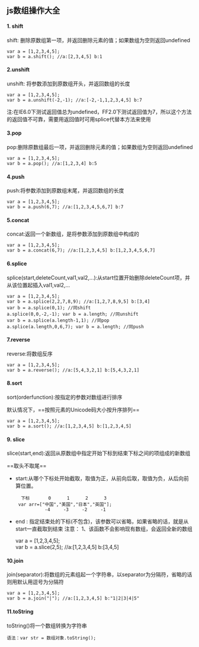 ## js数组操作大全

#### 1. shift
shift: 删除原数组第一项，并返回删除元素的值；如果数组为空则返回undefined 

    var a = [1,2,3,4,5];   
    var b = a.shift(); //a:[2,3,4,5] b:1  
    
#### 2.unshift
unshift: 将参数添加到原数组开头，并返回数组的长度 

    var a = [1,2,3,4,5];   
    var b = a.unshift(-2,-1); //a:[-2,-1,1,2,3,4,5] b:7   
    
注:在IE6.0下测试返回值总为undefined，FF2.0下测试返回值为7，所以这个方法的返回值不可靠，需要用返回值时可用splice代替本方法来使用

#### 3.pop
pop:删除原数组最后一项，并返回删除元素的值；如果数组为空则返回undefined 

    var a = [1,2,3,4,5];   
    var b = a.pop(); //a:[1,2,3,4] b:5      
    
#### 4.push
push:将参数添加到原数组末尾，并返回数组的长度 

    var a = [1,2,3,4,5];   
    var b = a.push(6,7); //a:[1,2,3,4,5,6,7] b:7  
    
#### 5.concat
concat:返回一个新数组，是将参数添加到原数组中构成的 

    var a = [1,2,3,4,5];   
    var b = a.concat(6,7); //a:[1,2,3,4,5] b:[1,2,3,4,5,6,7]  
    
#### 6.splice
splice(start,deleteCount,val1,val2,...):从start位置开始删除deleteCount项，并从该位置起插入val1,val2,... 

    var a = [1,2,3,4,5];   
    var b = a.splice(2,2,7,8,9); //a:[1,2,7,8,9,5] b:[3,4]   
    var b = a.splice(0,1); //同shift   
    a.splice(0,0,-2,-1); var b = a.length; //同unshift   
    var b = a.splice(a.length-1,1); //同pop   
    a.splice(a.length,0,6,7); var b = a.length; //同push 

#### 7.reverse
reverse:将数组反序

    var a = [1,2,3,4,5];   
    var b = a.reverse(); //a:[5,4,3,2,1] b:[5,4,3,2,1]  
#### 8.sort
sort(orderfunction):按指定的参数对数组进行排序

默认情况下，==按照元素的Unicode码大小按升序排列==

    var a = [1,2,3,4,5];   
    var b = a.sort(); //a:[1,2,3,4,5] b:[1,2,3,4,5]  

#### 9. slice
slice(start,end):返回从原数组中指定开始下标到结束下标之间的项组成的新数组

==取头不取尾==
-  start:从哪个下标处开始截取，取值为正，从前向后取，取值为负，从后向前算位置。
 
 	     下标       0      1      2      3
    	var arr=["中国","美国","日本","英国"];
    	          -4     -3     -2     -1

- end : 指定结束处的下标(不包含)，该参数可以省略，如果省略的话，就是从start一直截取到结束
	注意：
		1、该函数不会影响现有数组，会返回全新的数组


    var a = [1,2,3,4,5];   
    var b = a.slice(2,5); //a:[1,2,3,4,5] b:[3,4,5]  
    
#### 10.join
join(separator):将数组的元素组起一个字符串，以separator为分隔符，省略的话则用默认用逗号为分隔符

    var a = [1,2,3,4,5];   
    var b = a.join("|"); //a:[1,2,3,4,5] b:"1|2|3|4|5"  
    
#### 11.toString
toString()将一个数组转换为字符串
	
	语法：var str = 数组对象.toString();

